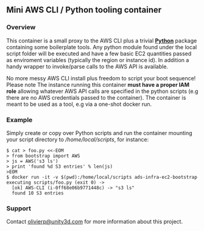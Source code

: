 ## Mini AWS CLI / Python tooling container 

### Overview

This container is a small proxy to the AWS CLI plus a trivial [**Python**](https://www.python.org/) package 
containing some boilerplate tools. Any python module found under the local script folder will be executed and
have a few basic EC2 quantities passed as enviroment variables (typically the region or instance id). In addition
a handy wrapper to invoke/parse calls to the AWS API is available.

No more messy AWS CLI install plus freedom to script your boot sequence! Please note The instance running this
container **must have a proper IAM role** allowing whatever AWS API calls are specified in the python scripts (e.g
there are no AWS credentials passed to the container). The container is meant to be used as a tool, e.g via a one-shot
docker run.

### Example

Simply create or copy over Python scripts and run the container mounting your script directory to
*/home/local/scripts*, for instance:

```
$ cat > foo.py <<-EOM
> from bootstrap import AWS
> js = AWS('s3 ls')
> print 'found %d S3 entries' % len(js)
>EOM
$ docker run -it -v $(pwd):/home/local/scripts ads-infra-ec2-bootstrap
executing scripts/foo.py (exit 0) ->
  [ok] AWS-CLI (i-0ff68e06b9771448c) -> "s3 ls"
  found 10 S3 entries
```

### Support

Contact olivierp@unity3d.com for more information about this project.